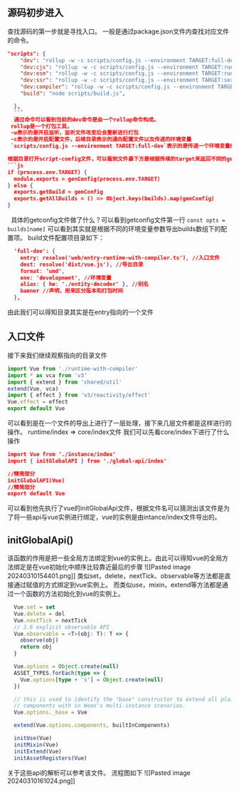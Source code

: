 ## 源码初步进入
查找源码的第一步就是寻找入口。
一般是通过package.json文件内查找对应文件的命令。
```json
"scripts": {
    "dev": "rollup -w -c scripts/config.js --environment TARGET:full-dev",
    "dev:cjs": "rollup -w -c scripts/config.js --environment TARGET:runtime-cjs-dev",
    "dev:esm": "rollup -w -c scripts/config.js --environment TARGET:runtime-esm",
    "dev:ssr": "rollup -w -c scripts/config.js --environment TARGET:server-renderer",
    "dev:compiler": "rollup -w -c scripts/config.js --environment TARGET:compiler ",
    "build": "node scripts/build.js",

  },
  ```
  通过命令可以看到当前的dev命令是由一个rollup命令构成。
 rollup是一个打包工具，
 -w表示的是开启监听，监听文件改变后会重新进行打包
 -c表示的是开启配置文件，后续目录表示的通向配置文件以及传递的环境变量
 `scripts/config.js --environment TARGET:full-dev`表示的是传递一个环境变量给config.js文件

根据目录打开script-config文件，可以看到文件最下方是根据传续的target来返回不同的getconfig方法
```js
if (process.env.TARGET) {
  module.exports = genConfig(process.env.TARGET)
} else {
  exports.getBuild = genConfig
  exports.getAllBuilds = () => Object.keys(builds).map(genConfig)
}
```
  
具体的getconfig文件做了什么？可以看到getconfig文件第一行
`const opts = builds[name]`
可以看到其实就是根据不同的环境变量参数导出builds数组下的配置项。
build文件配置项目录如下：
```json
  'full-dev': {
    entry: resolve('web/entry-runtime-with-compiler.ts'), //入口文件
    dest: resolve('dist/vue.js'), //导出目录
    format: 'umd',
    env: 'development', //环境变量
    alias: { he: './entity-decoder' }, //别名
    banner //声明，用来区分版本和打包时间
  },
```

由此我们可以得知目录其实是在entry指向的一个文件

## 入口文件
接下来我们继续观察指向的目录文件
```js
import Vue from './runtime-with-compiler'
import * as vca from 'v3'
import { extend } from 'shared/util'
extend(Vue, vca)
import { effect } from 'v3/reactivity/effect'
Vue.effect = effect
export default Vue
```

可以看到是在一个文件的导出上进行了一层处理，接下来几层文件都是这样进行的操作。
runtime/index => core/index文件
我们可以先看core/index下进行了什么操作
``` json
import Vue from './instance/index'
import { initGlobalAPI } from './global-api/index'

//精简部分
initGlobalAPI(Vue)
//精简部分
export default Vue
```
可以看到他先执行了vue的initGlobalApi文件，根据文件名可以猜测出该文件是为了将一些api与vue实例进行绑定，vue的实例是由intance/index文件导出的。


## initGlobalApi()
该函数的作用是把一些全局方法绑定到vue的实例上。由此可以得知vue的全局方法绑定是在vue初始化中顺序比较靠近最后的步骤
![[Pasted image 20240310154401.png]]
类似set，delete，nextTick、observable等方法都是直接通过赋值的方式绑定到vue实例上。
而类似use，mixin，extend等方法都是通过一个函数的方法初始化到vue的实例上。
``` ts
  Vue.set = set
  Vue.delete = del
  Vue.nextTick = nextTick
  // 2.6 explicit observable API
  Vue.observable = <T>(obj: T): T => {
    observe(obj)
    return obj
  }

  Vue.options = Object.create(null)
  ASSET_TYPES.forEach(type => {
    Vue.options[type + 's'] = Object.create(null)
  })

  // this is used to identify the "base" constructor to extend all plain-object
  // components with in Weex's multi-instance scenarios.
  Vue.options._base = Vue

  extend(Vue.options.components, builtInComponents)

  initUse(Vue)
  initMixin(Vue)
  initExtend(Vue)
  initAssetRegisters(Vue)
```
关于这些api的解析可以参考该文件。
流程图如下
![[Pasted image 20240310161024.png]]

